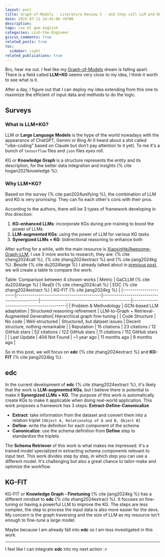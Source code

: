 ```yaml
---
layout: post
title: Graph-of-Models - Literature Review 3 - and they call LLM and KG
date: 2025-07-11 14:45:00 +0700
description: 
tags: cse ml gom english
categories: Linh-the-Engineer
giscus_comments: true
related_posts: true
toc:
  sidebar: right
related_publications: true
---
```


Bro, hear me out. I feel like my [Graph-of-Models](https://vtrnnhlinh.github.io/blog/tag/gom/) dream is falling apart. There is a field called **LLM+KG** seems very close to my idea, I think it worth to see what is it.

After a day, I figure out that I can deploy my idea extending from this one to maximize the efficient of input data and methods to do the logic.

## Surveys

### What is LLM+KG?

LLM or **Large Language Models** is the hype of the world nowadays with the appearance of ChatGPT, Gemini or Bing AI (I heard about a shit called "vibe-coding" based on Claude but don't pay attention to it yet). To me it's a bunch of `tensorflow` files and `json` files *eyes roll*.

KG or **Knowledge Graph** is a structure represents the entity and its description, for the better data integration and insights {% cite hogan2021knowledge %}. 

### Why LLM+KG?

Based on the survey {% cite pan2024unifying %}, the combination of LLM and KG is very promising. They can fix each other's cons with their pros. 

According to the authors, there will be 3 types of framework developing in this direction:
1. **KG-enhanced LLMs**: incorporate KGs during pre-training to boost the power of LLMs
2. **LLM-augmented KGs**: using the power of LLM for various KG tasks
3. **Synergized LLMs + KG**: bidirectional reasoning to enhance both

After surfing for a while, with the main resource is [XiaoxinHe/Awesome-Graph-LLM](https://github.com/XiaoxinHe/Awesome-Graph-LLM), I use 3 more works to research, they are: {% cite cheng2024call %}, {% cite zhang2024extract %} and {% cite jiang2024kg %}. Beside {% cite du2024large %} I already talked about in [previous post](https://vtrnnhlinh.github.io/blog/2025/gom-literature-review-1/), we will create a table to compare the work:

Table: Comparison between 4 chosen works
| Metric                | GaCLLM {% cite du2024large %}            | ReaDi {% cite cheng2024call %}              | EDC {% cite zhang2024extract %}              | KG-FIT {% cite jiang2024kg %}              |
|-----------------------|-------------------------------------------|---------------------------------------------|----------------------------------------------|--------------------------------------------|
| Problem & Methodology | GCN-based LLM adaptation                  | Structured reasoning refinement              | LLM-to-Graph + Retrieval-Augmented Generation| Hierarchical graph fine-tuning             |
| Code Structure        | No code                                   | Well-structured                              | Structured, but dataset issues               | Decent structure, nothing remarkable       |
| Reputation            | 15 citations                              | 23 citations / 12 GitHub stars               | 52 citations / 122 GitHub stars              | 11 citations / 112 GitHub stars            |
| Last Update           | 404 Not Found                             | ~1 year ago                                  | 11 months ago                                | 9 months ago                               |

So in this post, we will focus on **edc** {% cite zhang2024extract %} and **KG-FIT** {% cite jiang2024kg %}.

## edc

In the current development of **edc** {% cite zhang2024extract %}, it's likely that the work is **LLM-augmented KGs**, but I believe there is potential to make it **Synergized LLMs + KG**. The purpose of this work is automatically create KGs to make it applicable when doing real-world application. This work proposes a framework has 3 steps: **Extract-Define-Canonicalize**
- **Extract**: take information from the dataset and convert them into a relation triplet `[Object A, Relationship of A and B, Object B]`
- **Define**: write the definition for each component of the schema
- **Canonicalize**: use the schema definition from **Define** step to standardize the triplets

The **Schema Retriever** of this work is what makes me impressed. It's a trained model specialized in extracting schema components relevant to input text. This work divides step by step, in which step you can use a different model. It's challenging but also a great chance to tailor-make and optimize the workflow.

## KG-FIT

KG-FIT or **Knowledge Graph - Finetuning** {% cite jiang2024kg %} has a different mindset to **edc** {% cite zhang2024extract %}. It focuses on fine-tuning or having a powerful LLM to improve the KG. The steps are less complex, the step to process the input data is also more easier for the devs. My concern is the graph traversing and the size of LLM as my resource isn't enough to fine-tune a large model. 

Maybe because I am already fall into **edc** so I am less investigated in this work. 

---

I feel like I can integrate **edc** into my next action :>
